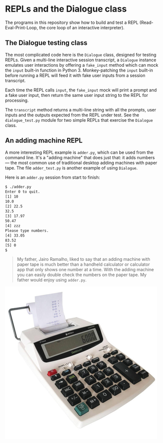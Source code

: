 # REPLs and the Dialogue class

The programs in this repository show how to build and test a REPL (Read-Eval-Print-Loop, the core loop of an interactive interpreter).

## The Dialogue testing class

The most complicated code here is the `Dialogue` class, designed for testing REPLs. Given a multi-line interactive session transcript, a `Dialogue` instance emulates user interactions by offering a `fake_input` method which can mock the `input` built-in function in Python 3. Monkey-patching the `input` built-in before running a REPL will feed it with fake user inputs from a session transcript.

Each time the REPL calls `input`, the `fake_input` mock will print a prompt and a fake user input, then return the same user input string to the REPL for processing.

The `transcript` method returns a multi-line string with all the prompts, user inputs and the outputs expected from the REPL under test. See the `dialogue_test.py` module for two simple REPLs that exercise the `Dialogue` class.

## An adding machine REPL

A more interesting REPL example is `adder.py`, which can be used from the command line. It's a "adding machine" that does just that: it adds numbers — the most common use of traditional desktop adding machines with paper tape. The file `adder_test.py` is another example of using `Dialogue`.

Here is an `adder.py` session from start to finish:

```
$ ./adder.py 
Enter 0 to quit.
[1] 10
10.0
[2] 22.5
32.5
[3] 17.97
50.47
[4] zzz
Please type numbers.
[4] 33.05
83.52
[5] 0
$
```

> My father, Jairo Ramalho, liked to say that an adding machine with paper tape is much better than a handheld calculator or calculator app that only shows one number at a time. With the adding machine you can easily double check the numbers on the paper tape. My father would enjoy using `adder.py`.

![Adding machine](adding-machine-500x.jpg "Adding machine with paper tape.")
